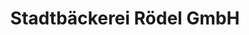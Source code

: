 ---
title: "Stadtbäckerei Rödel GmbH"
url: /koethen-anhalt/stadtbaeckerei-roedel-gmbh/
shop: Bäckerei
---
